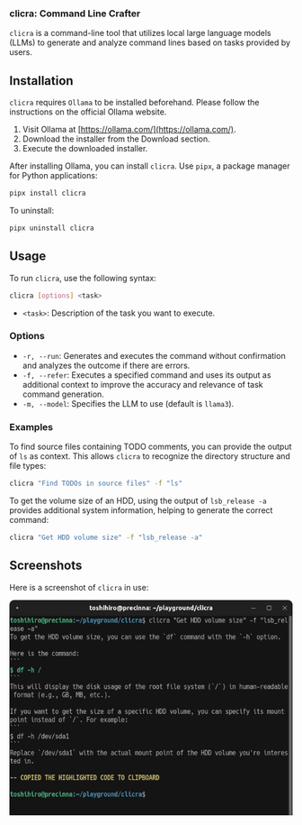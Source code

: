 ### clicra: Command Line Crafter

`clicra` is a command-line tool that utilizes local large language models (LLMs) to generate and analyze command lines based on tasks provided by users.

## Installation

`clicra` requires `Ollama` to be installed beforehand. Please follow the instructions on the official Ollama website.

1. Visit Ollama at [https://ollama.com/](https://ollama.com/).
2. Download the installer from the Download section.
3. Execute the downloaded installer.

After installing Ollama, you can install `clicra`. Use `pipx`, a package manager for Python applications:

```sh
pipx install clicra
```

To uninstall:

```sh
pipx uninstall clicra
```

## Usage

To run `clicra`, use the following syntax:

```sh
clicra [options] <task>
```

- `<task>`: Description of the task you want to execute.

### Options

- `-r, --run`: Generates and executes the command without confirmation and analyzes the outcome if there are errors.
- `-f, --refer`: Executes a specified command and uses its output as additional context to improve the accuracy and relevance of task command generation.
- `-m, --model`: Specifies the LLM to use (default is `llama3`).

### Examples

To find source files containing TODO comments, you can provide the output of `ls` as context. This allows `clicra` to recognize the directory structure and file types:

```sh
clicra "Find TODOs in source files" -f "ls"
```

To get the volume size of an HDD, using the output of `lsb_release -a` provides additional system information, helping to generate the correct command:

```sh
clicra "Get HDD volume size" -f "lsb_release -a"
```

## Screenshots

Here is a screenshot of `clicra` in use:

![](imgs/screenshot1.png)
